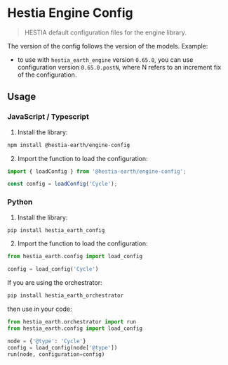 # Hestia Engine Config

> HESTIA default configuration files for the engine library.

The version of the config follows the version of the models. Example:
- to use with `hestia_earth_engine` version `0.65.0`, you can use configuration version `0.65.0.postN`, where N refers to an increment fix of the configuration.

## Usage

### JavaScript / Typescript

1. Install the library:
```bash
npm install @hestia-earth/engine-config
```
2. Import the function to load the configuration:
```typescript
import { loadConfig } from '@hestia-earth/engine-config';

const config = loadConfig('Cycle');
```

### Python

1. Install the library:
```bash
pip install hestia_earth_config
```
2. Import the function to load the configuration:
```python
from hestia_earth.config import load_config

config = load_config('Cycle')
```

If you are using the orchestrator:
```bash
pip install hestia_earth_orchestrator
```
then use in your code:
```python
from hestia_earth.orchestrator import run
from hestia_earth.config import load_config

node = {'@type': 'Cycle'}
config = load_config(node['@type'])
run(node, configuration=config)
```
